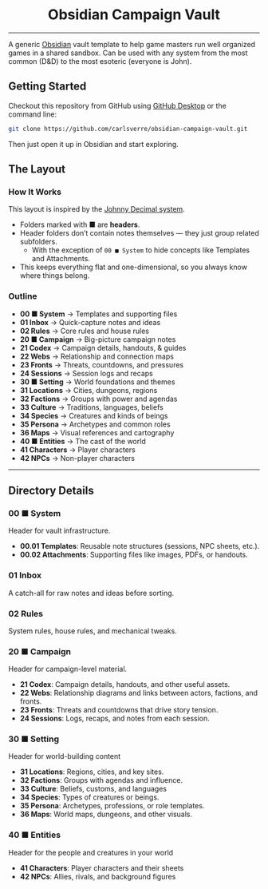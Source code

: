 <h1 align="center">Obsidian Campaign Vault</h1>

---

A generic [Obsidian] vault template to help game masters run well organized games in a shared sandbox. Can be used with any system from the most common (D&D) to the most esoteric (everyone is John).

## Getting Started

Checkout this repository from GitHub using [GitHub Desktop] or the command line:

```bash
git clone https://github.com/carlsverre/obsidian-campaign-vault.git
```

Then just open it up in Obsidian and start exploring.

## The Layout

### How It Works  

This layout is inspired by the [Johnny Decimal system].
- Folders marked with **■** are **headers**.
- Header folders don’t contain notes themselves — they just group related subfolders.
  - With the exception of `00 ■ System` to hide concepts like Templates and Attachments.
- This keeps everything flat and one-dimensional, so you always know where things belong.

### Outline  

- **00 ■ System** → Templates and supporting files
- **01 Inbox** → Quick-capture notes and ideas
- **02 Rules** → Core rules and house rules 
- **20 ■ Campaign** → Big-picture campaign notes
- **21 Codex** → Campaign details, handouts, & guides
- **22 Webs** → Relationship and connection maps
- **23 Fronts** → Threats, countdowns, and pressures
- **24 Sessions** → Session logs and recaps 
- **30 ■ Setting** → World foundations and themes 
- **31 Locations** → Cities, dungeons, regions
- **32 Factions** → Groups with power and agendas 
- **33 Culture** → Traditions, languages, beliefs 
- **34 Species** → Creatures and kinds of beings
- **35 Persona** → Archetypes and common roles
- **36 Maps** → Visual references and cartography 
- **40 ■ Entities** → The cast of the world 
- **41 Characters** → Player characters 
- **42 NPCs** → Non-player characters 

---

## Directory Details  

### 00 ■ System  
Header for vault infrastructure.

- **00.01 Templates**: Reusable note structures (sessions, NPC sheets, etc.). 
- **00.02 Attachments**: Supporting files like images, PDFs, or handouts. 

### 01 Inbox  
A catch-all for raw notes and ideas before sorting. 

### 02 Rules  
System rules, house rules, and mechanical tweaks. 

### 20 ■ Campaign  
Header for campaign-level material.

- **21 Codex**: Campaign details, handouts, and other useful assets.
- **22 Webs**: Relationship diagrams and links between actors, factions, and fronts.
- **23 Fronts**: Threats and countdowns that drive story tension.
- **24 Sessions**: Logs, recaps, and notes from each session.

### 30 ■ Setting  
Header for world-building content

- **31 Locations**: Regions, cities, and key sites.
- **32 Factions**: Groups with agendas and influence.
- **33 Culture**: Beliefs, customs, and languages
- **34 Species**: Types of creatures or beings.
- **35 Persona**: Archetypes, professions, or role templates.
- **36 Maps**: World maps, dungeons, and other visuals.

### 40 ■ Entities  
Header for the people and creatures in your world

- **41 Characters**: Player characters and their sheets
- **42 NPCs**: Allies, rivals, and background figures


[Obsidian]: https://obsidian.md/
[GitHub Desktop]: https://github.com/apps/desktop
[Johnny Decimal System]: https://johnnydecimal.com/
